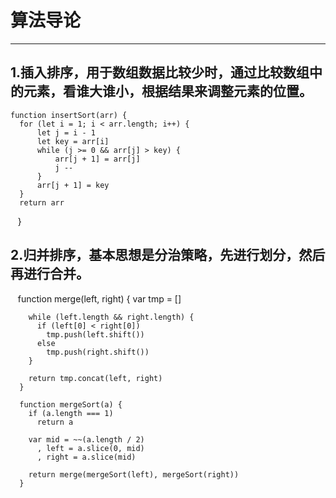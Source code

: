 # 算法导论
-------------------
## 1.插入排序，用于数组数据比较少时，通过比较数组中的元素，看谁大谁小，根据结果来调整元素的位置。

    function insertSort(arr) {
      for (let i = 1; i < arr.length; i++) {
          let j = i - 1
          let key = arr[i]
          while (j >= 0 && arr[j] > key) {
              arr[j + 1] = arr[j]
              j --
          }
          arr[j + 1] = key
      }
      return arr
    }
## 2.归并排序，基本思想是分治策略，先进行划分，然后再进行合并。

    function merge(left, right) {
        var tmp = []
        
        while (left.length && right.length) {
          if (left[0] < right[0])
            tmp.push(left.shift())
          else
            tmp.push(right.shift())
        }

        return tmp.concat(left, right)
      }

      function mergeSort(a) {
        if (a.length === 1) 
          return a

        var mid = ~~(a.length / 2)
          , left = a.slice(0, mid)
          , right = a.slice(mid)

        return merge(mergeSort(left), mergeSort(right))
      }
